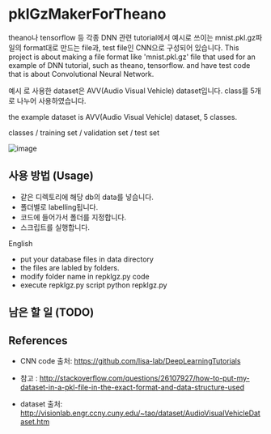 # pklGzMakerForTheano

theano나 tensorflow 등 각종 DNN 관련 tutorial에서 예시로 쓰이는 mnist.pkl.gz파일의 format대로 만드는 file과, test file인 CNN으로 구성되어 있습니다.
This project is about making a file format like 'mnist.pkl.gz' file that used for an example of DNN tutorial, such as theano, tensorflow. and have test code that is about Convolutional Neural Network.

예시 로 사용한 dataset은 AVV(Audio Visual Vehicle) dataset입니다. class를 5개로 나누어 사용하였습니다.

the example dataset is AVV(Audio Visual Vehicle) dataset, 5 classes.

classes / training set / validation set / test set

![image](https://cloud.githubusercontent.com/assets/7467605/16002837/9892b5c6-3194-11e6-862f-02576f3cadac.png)

## 사용 방법 (Usage)

*  같은 디렉토리에 해당 db의 data를 넣습니다.
*  폴더별로 labelling됩니다.
*  코드에 들어가서 폴더를 지정합니다.
*  스크립트를 실행합니다.

English
*  put your database files in data directory
*  the files are labled by folders.
*  modify folder name in repklgz.py code 
*  execute repklgz.py script
python repklgz.py


 
## 남은 할 일 (TODO)

## References

* CNN code 출처: https://github.com/lisa-lab/DeepLearningTutorials

* 참고 : http://stackoverflow.com/questions/26107927/how-to-put-my-dataset-in-a-pkl-file-in-the-exact-format-and-data-structure-used

* dataset 출처: http://visionlab.engr.ccny.cuny.edu/~tao/dataset/AudioVisualVehicleDataset.htm
